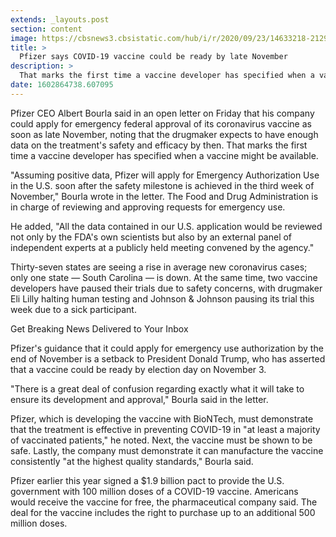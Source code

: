 ```yaml
--- 
extends: _layouts.post 
section: content 
image: https://cbsnews3.cbsistatic.com/hub/i/r/2020/09/23/14633218-2129-4c17-9d2c-640a8efe7cf8/thumbnail/1200x630/ac1e75aa1aaf8e1c9e0c57a0a5827d70/cgno-228-blur.jpg 
title: > 
  Pfizer says COVID-19 vaccine could be ready by late November 
description: > 
  That marks the first time a vaccine developer has specified when a vaccine might be available."Assuming positive data, Pfizer will apply for Emergency Authorization Use in the U.S. soon after the safety milestone is achieved in the third week of November," Bourla wrote in the letter.Pfizer, which is developing the vaccine with BioNTech, must demonstrate that the treatment is effective in preventing COVID-19 in "at least a majority of vaccinated patients," he noted.Lastly, the company must demonstrate it can manufacture the vaccine consistently "at the highest quality standards," Bourla said.Pfizer earlier this year signed a $1.9 billion pact to provide the U.S. government with 100 million doses of a COVID-19 vaccine. 
date: 1602864738.607095 
--- 
```

Pfizer CEO Albert Bourla said in an open letter on Friday that his company could apply for emergency federal approval of its coronavirus vaccine as soon as late November, noting that the drugmaker expects to have enough data on the treatment's safety and efficacy by then. That marks the first time a vaccine developer has specified when a vaccine might be available.

"Assuming positive data, Pfizer will apply for Emergency Authorization Use in the U.S. soon after the safety milestone is achieved in the third week of November," Bourla wrote in the letter. The Food and Drug Administration is in charge of reviewing and approving requests for emergency use.

He added, "All the data contained in our U.S. application would be reviewed not only by the FDA's own scientists but also by an external panel of independent experts at a publicly held meeting convened by the agency."

Thirty-seven states are seeing a rise in average new coronavirus cases; only one state — South Carolina — is down. At the same time, two vaccine developers have paused their trials due to safety concerns, with drugmaker Eli Lilly halting human testing and Johnson & Johnson pausing its trial this week due to a sick participant.

Get Breaking News Delivered to Your Inbox

Pfizer's guidance that it could apply for emergency use authorization by the end of November is a setback to President Donald Trump, who has asserted that a vaccine could be ready by election day on November 3.

"There is a great deal of confusion regarding exactly what it will take to ensure its development and approval," Bourla said in the letter.

Pfizer, which is developing the vaccine with BioNTech, must demonstrate that the treatment is effective in preventing COVID-19 in "at least a majority of vaccinated patients," he noted. Next, the vaccine must be shown to be safe. Lastly, the company must demonstrate it can manufacture the vaccine consistently "at the highest quality standards," Bourla said.

Pfizer earlier this year signed a $1.9 billion pact to provide the U.S. government with 100 million doses of a COVID-19 vaccine. Americans would receive the vaccine for free, the pharmaceutical company said. The deal for the vaccine includes the right to purchase up to an additional 500 million doses.